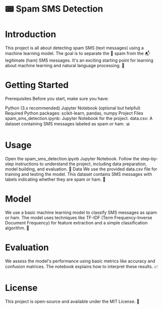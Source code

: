 # 📟 Spam SMS Detection
# Introduction

This project is all about detecting spam SMS (text messages) using a machine learning model. The goal is to separate the 🚫 spam from the 📬 legitimate (ham) SMS messages. It's an exciting starting point for learning about machine learning and natural language processing. 🎉

# Getting Started

Prerequisites
Before you start, make sure you have:

Python (3.x recommended)
Jupyter Notebook (optional but helpful)
Required Python packages: scikit-learn, pandas, numpy
Project Files
spam_sms_detection.ipynb: Jupyter Notebook for the project.
data.csv: A dataset containing SMS messages labeled as spam or ham. 📊

# Usage
Open the spam_sms_detection.ipynb Jupyter Notebook.
Follow the step-by-step instructions to understand the project, including data preparation, model building, and evaluation. 🚀
Data
We use the provided data.csv file for training and testing the model. This dataset contains SMS messages with labels indicating whether they are spam or ham. 📁

# Model
We use a basic machine learning model to classify SMS messages as spam or ham. The model uses techniques like TF-IDF (Term Frequency-Inverse Document Frequency) for feature extraction and a simple classification algorithm. 🤖

# Evaluation
We assess the model's performance using basic metrics like accuracy and confusion matrices. The notebook explains how to interpret these results. 📈

# License
This project is open-source and available under the MIT License. 📜
